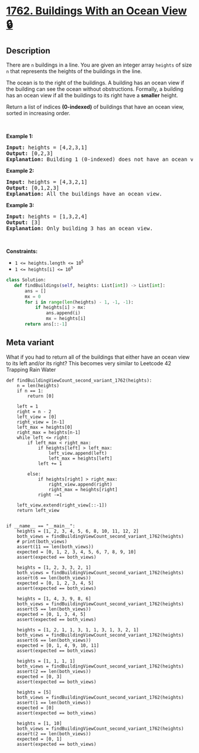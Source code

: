 # [1762. Buildings With an Ocean View 🔒](https://leetcode.com/problems/buildings-with-an-ocean-view)

## Description

<!-- description:start -->

<p>There are <code>n</code> buildings in a line. You are given an integer array <code>heights</code> of size <code>n</code> that represents the heights of the buildings in the line.</p>

<p>The ocean is to the right of the buildings. A building has an ocean view if the building can see the ocean without obstructions. Formally, a building has an ocean view if all the buildings to its right have a <strong>smaller</strong> height.</p>

<p>Return a list of indices <strong>(0-indexed)</strong> of buildings that have an ocean view, sorted in increasing order.</p>

<p>&nbsp;</p>
<p><strong class="example">Example 1:</strong></p>

<pre>
<strong>Input:</strong> heights = [4,2,3,1]
<strong>Output:</strong> [0,2,3]
<strong>Explanation:</strong> Building 1 (0-indexed) does not have an ocean view because building 2 is taller.
</pre>

<p><strong class="example">Example 2:</strong></p>

<pre>
<strong>Input:</strong> heights = [4,3,2,1]
<strong>Output:</strong> [0,1,2,3]
<strong>Explanation:</strong> All the buildings have an ocean view.
</pre>

<p><strong class="example">Example 3:</strong></p>

<pre>
<strong>Input:</strong> heights = [1,3,2,4]
<strong>Output:</strong> [3]
<strong>Explanation:</strong> Only building 3 has an ocean view.
</pre>

<p>&nbsp;</p>
<p><strong>Constraints:</strong></p>

<ul>
	<li><code>1 &lt;= heights.length &lt;= 10<sup>5</sup></code></li>
	<li><code>1 &lt;= heights[i] &lt;= 10<sup>9</sup></code></li>
</ul>

```python
class Solution:
   def findBuildings(self, heights: List[int]) -> List[int]:
       ans = []
       mx = 0
       for i in range(len(heights) - 1, -1, -1):
           if heights[i] > mx:
               ans.append(i)
               mx = heights[i]
       return ans[::-1]
```

## Meta variant
 What if you had to return all of the buildings that either have an ocean view to its left and/or its right? This becomes very similar to Leetcode 42 Trapping Rain Water
```python3
def findBuildingViewCount_second_variant_1762(heights):
    n = len(heights)
    if n == 1:
        return [0]

    left = 1
    right = n - 2
    left_view = [0]
    right_view = [n-1]
    left_max = heights[0]
    right_max = heights[n-1]
    while left <= right:
        if left_max < right_max:
            if heights[left] > left_max:
                left_view.append(left)
                left_max = heights[left]
            left += 1
            
        else:
            if heights[right] > right_max:
                right_view.append(right)
                right_max = heights[right]
            right -=1 
            
    left_view.extend(right_view[::-1])
    return left_view


if __name__ == "__main__":
    heights = [1, 2, 3, 4, 5, 6, 8, 10, 11, 12, 2]
    both_views = findBuildingViewCount_second_variant_1762(heights)
    # print(both_views)
    assert(11 == len(both_views))
    expected = [0, 1, 2, 3, 4, 5, 6, 7, 8, 9, 10]
    assert(expected == both_views)

    heights = [1, 2, 3, 3, 2, 1]
    both_views = findBuildingViewCount_second_variant_1762(heights)
    assert(6 == len(both_views))
    expected = [0, 1, 2, 3, 4, 5]
    assert(expected == both_views)

    heights = [1, 4, 3, 9, 8, 6]
    both_views = findBuildingViewCount_second_variant_1762(heights)
    assert(5 == len(both_views))
    expected = [0, 1, 3, 4, 5]
    assert(expected == both_views)

    heights = [1, 2, 1, 1, 3, 1, 1, 3, 1, 3, 2, 1]
    both_views = findBuildingViewCount_second_variant_1762(heights)
    assert(6 == len(both_views))
    expected = [0, 1, 4, 9, 10, 11]
    assert(expected == both_views)

    heights = [1, 1, 1, 1]
    both_views = findBuildingViewCount_second_variant_1762(heights)
    assert(2 == len(both_views))
    expected = [0, 3]
    assert(expected == both_views)

    heights = [5]
    both_views = findBuildingViewCount_second_variant_1762(heights)
    assert(1 == len(both_views))
    expected = [0]
    assert(expected == both_views)

    heights = [1, 10]
    both_views = findBuildingViewCount_second_variant_1762(heights)
    assert(2 == len(both_views))
    expected = [0, 1]
    assert(expected == both_views)

```
